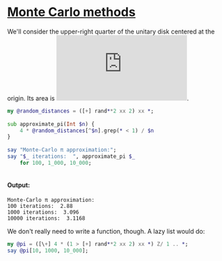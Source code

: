 [1]: https://rosettacode.org/wiki/Monte_Carlo_methods

# [Monte Carlo methods][1]

We'll consider the upper-right quarter of the unitary disk centered at the origin. Its area is ![image](https://rosettacode.org/mw/index.php?title=Special:MathShowImage&hash=1bced3de59030a7be8a5b3b67a2a691a&mode=mathml).

```raku
my @random_distances = ([+] rand**2 xx 2) xx *;
 
sub approximate_pi(Int $n) {
    4 * @random_distances[^$n].grep(* < 1) / $n
}
 
say "Monte-Carlo π approximation:";
say "$_ iterations:  ", approximate_pi $_
    for 100, 1_000, 10_000;
 
```

#### Output:
```
Monte-Carlo π approximation:
100 iterations:  2.88
1000 iterations:  3.096
10000 iterations:  3.1168
```


We don't really need to write a function, though. A lazy list would do:

```raku
my @pi = ([\+] 4 * (1 > [+] rand**2 xx 2) xx *) Z/ 1 .. *;
say @pi[10, 1000, 10_000];
```